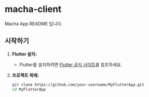 # macha-client

Macha App README 입니다.

## 시작하기

1. **Flutter 설치:**
   - Flutter를 설치하려면 [Flutter 공식 사이트](https://flutter.dev/docs/get-started/install)를 참조하세요.

2. **프로젝트 복제:**
   ```bash
   git clone https://github.com/your-username/MyFlutterApp.git
   cd MyFlutterApp
